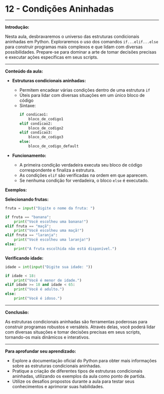 # **12 - Condições Aninhadas**

---

**Introdução:**

Nesta aula, desbravaremos o universo das estruturas condicionais aninhadas em Python. Exploraremos o uso dos comandos `if...elif...else` para construir programas mais complexos e que lidam com diversas possibilidades. Prepare-se para dominar a arte de tomar decisões precisas e executar ações específicas em seus scripts.

---

**Conteúdo da aula:**

* **Estruturas condicionais aninhadas:**
    * Permitem encadear várias condições dentro de uma estrutura `if`
    * Úteis para lidar com diversas situações em um único bloco de código
    * Sintaxe:
        ```python
        if condicao1:
            bloco_de_codigo1
        elif condicao2:
            bloco_de_codigo2
        elif condicao3:
            bloco_de_codigo3
        else:
            bloco_de_codigo_default
        ```

* **Funcionamento:**
    * A primeira condição verdadeira executa seu bloco de código correspondente e finaliza a estrutura.
    * As condições `elif` são verificadas na ordem em que aparecem.
    * Se nenhuma condição for verdadeira, o bloco `else` é executado.

**Exemplos:**

**Selecionando frutas:**

```python
fruta = input("Digite o nome da fruta: ")

if fruta == "banana":
    print("Você escolheu uma banana!")
elif fruta == "maçã":
    print("Você escolheu uma maçã!")
elif fruta == "laranja":
    print("Você escolheu uma laranja!")
else:
    print("A fruta escolhida não está disponível.")
```

**Verificando idade:**

```python
idade = int(input("Digite sua idade: "))

if idade < 18:
    print("Você é menor de idade.")
elif idade >= 18 and idade < 65:
    print("Você é adulto.")
else:
    print("Você é idoso.")
```

---

**Conclusão:**

As estruturas condicionais aninhadas são ferramentas poderosas para construir programas robustos e versáteis. Através delas, você poderá lidar com diversas situações e tomar decisões precisas em seus scripts, tornando-os mais dinâmicos e interativos.

---

**Para aprofundar seu aprendizado:**

* Explore a documentação oficial do Python para obter mais informações sobre as estruturas condicionais aninhadas.
* Pratique a criação de diferentes tipos de estruturas condicionais aninhadas, utilizando os exemplos da aula como ponto de partida.
* Utilize os desafios propostos durante a aula para testar seus conhecimentos e aprimorar suas habilidades.

